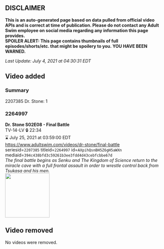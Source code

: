 ## DISCLAIMER
**This is an auto-generated page based on data pulled from official video APIs and is correct at time of publication. Please do not contact any Adult Swim employee on social media regarding any information this page provides.**  
**SPOILER ALERT: This page contains thumbnails of full episodes/shorts/etc. that might be spoilery to you. YOU HAVE BEEN WARNED.**  

_Last Update: July 4, 2021 at 04:30:31 EDT_
## Video added
### Summary
2207385 Dr. Stone: 1  
### 2264997
**Dr. Stone S02E08 - Final Battle**  
TV-14-LV 🔒 22:34  
⌛ July 25, 2021 at 03:59:00 EDT  
https://www.adultswim.com/videos/dr-stone/final-battle  
seriesid=`2207385` titleid=`2264997` id=`AXpihQsnBH5Z6gH5aWXn` mediaid=`394c438bfd3c59261b3ee3fdd4d43cebfcbbe67d`  
_The final battle begins as Senku and The Kingdom of Science return to the miracle cave with a full frontal assault in order to wrestle control back from Tsukasa and his men._  
<a href="https://media.cdn.adultswim.com/uploads/20210701/thumbnails/2_21711449326-DrStone_32_FinalBattle.png"><img src="https://media.cdn.adultswim.com/uploads/20210701/thumbnails/2_21711449326-DrStone_32_FinalBattle.png" height="144px" /></a>
## Video removed
No videos were removed.  
